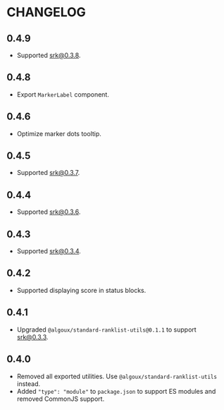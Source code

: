 # CHANGELOG

## 0.4.9

- Supported srk@0.3.8.

## 0.4.8

- Export `MarkerLabel` component.

## 0.4.6

- Optimize marker dots tooltip.

## 0.4.5

- Supported srk@0.3.7.

## 0.4.4

- Supported srk@0.3.6.

## 0.4.3

- Supported srk@0.3.4.

## 0.4.2

- Supported displaying score in status blocks.

## 0.4.1

- Upgraded `@algoux/standard-ranklist-utils@0.1.1` to support srk@0.3.3.

## 0.4.0

- Removed all exported utilities. Use `@algoux/standard-ranklist-utils` instead.
- Added `"type": "module"` to `package.json` to support ES modules and removed CommonJS support.

